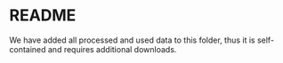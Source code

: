 # README

We have added all processed and used data to this folder, thus it is self-contained and requires additional downloads.
